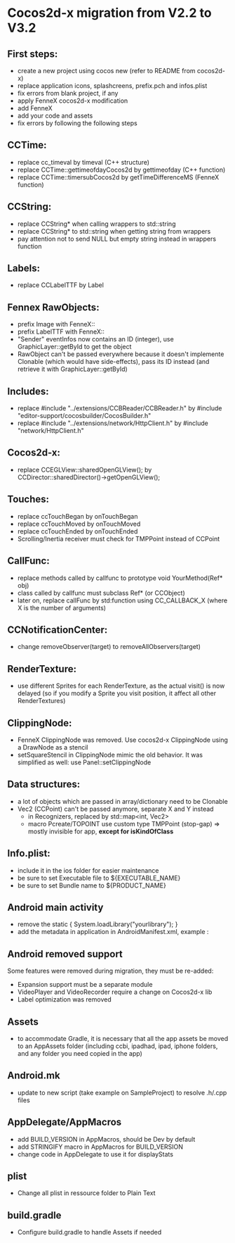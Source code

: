 Cocos2d-x migration from V2.2 to V3.2
====

First steps:
----

* create a new project using cocos new (refer to README from cocos2d-x)
* replace application icons, splashcreens, prefix.pch and infos.plist
* fix errors from blank project, if any
* apply FenneX cocos2d-x modification
* add FenneX
* add your code and assets
* fix errors by following the following steps

CCTime:
----

* replace cc_timeval  by  timeval   (C++ structure)
* replace CCTime::gettimeofdayCocos2d  by  gettimeofday    (C++ function)
* replace CCTime::timersubCocos2d  by  getTimeDifferenceMS   (FenneX function)

CCString:
---

* replace CCString* when calling wrappers to std::string
* replace CCString* to std::string when getting string from wrappers
* pay attention not to send NULL but empty string instead in wrappers function

Labels:
----

* replace CCLabelTTF by Label

Fennex RawObjects:
----

* prefix Image with FenneX::
* prefix LabelTTF with FenneX::
* "Sender" eventInfos now contains an ID (integer), use GraphicLayer::getById to get the object
* RawObject can't be passed everywhere because it doesn't implemente Clonable (which would have side-effects), pass its ID instead (and retrieve it with GraphicLayer::getById)

Includes:
----

* replace #include "../extensions/CCBReader/CCBReader.h"  by  #include "editor-support/cocosbuilder/CocosBuilder.h"
* replace #include "../extensions/network/HttpClient.h"  by  #include "network/HttpClient.h"

Cocos2d-x:
----

* replace CCEGLView::sharedOpenGLView();  by  CCDirector::sharedDirector()->getOpenGLView();

Touches:
----

* replace ccTouchBegan  by  onTouchBegan
* replace ccTouchMoved  by  onTouchMoved
* replace ccTouchEnded  by  onTouchEnded
* Scrolling/Inertia receiver must check for TMPPoint instead of CCPoint

CallFunc:
----

* replace methods called by callfunc to prototype void YourMethod(Ref* obj)
* class called by callfunc must subclass Ref* (or CCObject)
* later on, replace callFunc by std:function using CC_CALLBACK_X (where X is the number of arguments)

CCNotificationCenter:
----

* change removeObserver(target) to removeAllObservers(target)

RenderTexture:
----

* use different Sprites for each RenderTexture, as the actual visit() is now delayed (so if you modify a Sprite you visit position, it affect all other RenderTextures)

ClippingNode:
----
* FenneX ClippingNode was removed. Use cocos2d-x ClippingNode using a DrawNode as a stencil
* setSquareStencil in ClippingNode mimic the old behavior. It was simplified as well: use Panel::setClippingNode


Data structures:
----

* a lot of objects which are passed in array/dictionary need to be Clonable
* Vec2 (CCPoint) can't be passed anymore, separate X and Y instead
	* in Recognizers, replaced by std::map<int, Vec2>
	* macro Pcreate/TOPOINT use custom type TMPPoint (stop-gap) => mostly invisible for app, **except for isKindOfClass**
	
Info.plist:
----

* include it in the ios folder for easier maintenance
* be sure to set Executable file to ${EXECUTABLE_NAME}
* be sure to set Bundle name to ${PRODUCT_NAME}

Android main activity
----

* remove the static { System.loadLibrary("yourlibrary"); }
* add the metadata in application in AndroidManifest.xml, example :
<meta-data android:name="android.app.lib_name"
	              android:value="yourlibrary" />
	
	
Android removed support
----

Some features were removed during migration, they must be re-added:
* Expansion support must be a separate module
* VideoPlayer and VideoRecorder require a change on Cocos2d-x lib
* Label optimization was removed

Assets
----

* to accommodate Gradle, it is necessary that all the app assets be moved to an AppAssets folder (including ccbi, ipadhad, ipad, iphone folders, and any folder you need copied in the app)
	
Android.mk
----

* update to new script (take example on SampleProject) to resolve .h/.cpp files

AppDelegate/AppMacros
----

* add BUILD_VERSION in AppMacros, should be Dev by default
* add STRINGIFY macro in AppMacros for BUILD_VERSION
* change code in AppDelegate to use it for displayStats


plist
----

* Change all plist in ressource folder to Plain Text

build.gradle
---

* Configure build.gradle to handle Assets if needed

